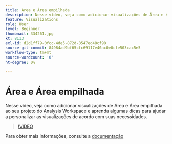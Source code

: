 ```yaml
---
title: Área e Área empilhada
description: Nesse vídeo, veja como adicionar visualizações de Área e Área empilhada ao seu projeto do Analysis Workspace e aprenda algumas dicas para ajudar a personalizar as visualizações de acordo com suas necessidades.
feature: Visualizations
role: User
level: Beginner
thumbnail: 334261.jpg
kt: 8113
exl-id: d2d1ff79-0fcc-4de5-872d-8547ed48cf98
source-git-commit: 84984ad9bf65cfc69117e40ac0e0cfe503cac5e5
workflow-type: tm+mt
source-wordcount: '0'
ht-degree: 0%

---
```


# Área e Área empilhada

Nesse vídeo, veja como adicionar visualizações de Área e Área empilhada ao seu projeto do Analysis Workspace e aprenda algumas dicas para ajudar a personalizar as visualizações de acordo com suas necessidades.

>[!VIDEO](https://video.tv.adobe.com/v/334261/?quality=12&learn=on)

Para obter mais informações, consulte a [documentação](https://experienceleague.adobe.com/docs/analytics/analyze/analysis-workspace/visualizations/area.html?lang=pt-BR#)
